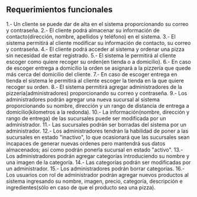 ## Requerimientos funcionales

1.- Un cliente se puede dar de alta en el sistema proporcionando su correo y contraseña.
2.- El cliente podrá almacenar su información de contacto(dirección, nombre, apellidos y teléfono) en el sistema.
3.- El sistema permitirá al cliente modificar su información de contacto, su correo y contraseña.
4.- El cliente podrá acceder al sistema y ordenar una pizza sin necesidad de estar registrado.
5.- El sistema le permitirá al cliente escoger como quiere recoger su orden(en tienda o a domicilio).
6.- En caso de escoger entrega a domicilio la orden se asignará a la pizzería que quede más cerca del domicilio del cliente.
7.- En caso de escoger entrega en tienda el sistema le permitirá al cliente escoger la tienda en la que quiere recoger su orden.
8.- El sistema permitirá agregar administradores de la pizzería(administradores) proporcionando su correo y contraseña.
9.- Los administradores podrán agregar una nueva sucursal al sistema proporcionando su nombre, dirección y un rango de distancia de entrega a domicilio(kilometros a la redonda).
10.- La información(nombre, dirección y rango de entrega) de las sucursales puede ser modificada por un administrador.
11.- Las sucursales podrán ser borradas del sistema por un administrador.
12.- Los administradores tendrán la habilidad de poner a las sucursales en estado "inactivo", lo que ocasionará que las sucursales sean incapaces de generar nuevas ordenes pero mantendrá sus datos almacenados; así como podrán ponerla sucursal en estado "activo".
13.- Los administradores podrán agregar categorías introduciendo su nombre y una imagen de la categoría.
14.- Las categorías podrán ser modificadas por un administrador.
15.- Los administradores podrán borrar categorías.
16.- Los usuarios con rol de administrador podrán agregar nuevos productos al sistema ingresando su nombre, imagen, precio, categoría, descripción e ingredientes(sólo en caso de que el producto sea una pizza).


